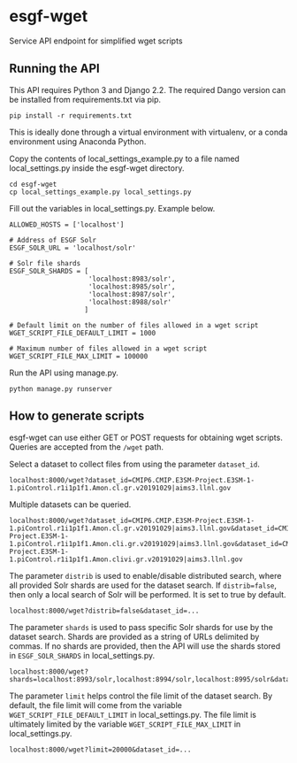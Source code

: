# esgf-wget
Service API endpoint for simplified wget scripts

## Running the API
This API requires Python 3 and Django 2.2.  The required Dango version can be installed from requirements.txt via pip.
```
pip install -r requirements.txt
```
This is ideally done through a virtual environment with virtualenv, or a conda environment using Anaconda Python.

Copy the contents of local_settings_example.py to a file named local_settings.py inside the esgf-wget directory.
```
cd esgf-wget
cp local_settings_example.py local_settings.py
```

Fill out the variables in local_settings.py.  Example below.
```
ALLOWED_HOSTS = ['localhost']

# Address of ESGF Solr
ESGF_SOLR_URL = 'localhost/solr'

# Solr file shards
ESGF_SOLR_SHARDS = [
                    'localhost:8983/solr',
                    'localhost:8985/solr',
                    'localhost:8987/solr',
                    'localhost:8988/solr'
                   ]

# Default limit on the number of files allowed in a wget script
WGET_SCRIPT_FILE_DEFAULT_LIMIT = 1000

# Maximum number of files allowed in a wget script
WGET_SCRIPT_FILE_MAX_LIMIT = 100000
```

Run the API using manage.py.
```
python manage.py runserver
```
## How to generate scripts

esgf-wget can use either GET or POST requests for obtaining wget scripts.  Queries are accepted from the `/wget` path.

Select a dataset to collect files from using the parameter `dataset_id`.
```
localhost:8000/wget?dataset_id=CMIP6.CMIP.E3SM-Project.E3SM-1-1.piControl.r1i1p1f1.Amon.cl.gr.v20191029|aims3.llnl.gov
```

Multiple datasets can be queried.
```
localhost:8000/wget?dataset_id=CMIP6.CMIP.E3SM-Project.E3SM-1-1.piControl.r1i1p1f1.Amon.cl.gr.v20191029|aims3.llnl.gov&dataset_id=CMIP6.CMIP.E3SM-Project.E3SM-1-1.piControl.r1i1p1f1.Amon.cli.gr.v20191029|aims3.llnl.gov&dataset_id=CMIP6.CMIP.E3SM-Project.E3SM-1-1.piControl.r1i1p1f1.Amon.clivi.gr.v20191029|aims3.llnl.gov
```

The parameter `distrib` is used to enable/disable distributed search, where all provided Solr shards are used for the dataset search.  If `distrib=false`, then only a local search of Solr will be performed.  It is set to true by default.
```
localhost:8000/wget?distrib=false&dataset_id=...
```

The parameter `shards` is used to pass specific Solr shards for use by the dataset search.  Shards are provided as a string of URLs delimited by commas.  If no shards are provided, then the API will use the shards stored in `ESGF_SOLR_SHARDS` in local_settings.py.
```
localhost:8000/wget?shards=localhost:8993/solr,localhost:8994/solr,localhost:8995/solr&dataset_id=...
```

The parameter `limit` helps control the file limit of the dataset search.  By default, the file limit will come from the variable `WGET_SCRIPT_FILE_DEFAULT_LIMIT` in local_settings.py.  The file limit is ultimately limited by the variable `WGET_SCRIPT_FILE_MAX_LIMIT` in local_settings.py.
```
localhost:8000/wget?limit=20000&dataset_id=...
```